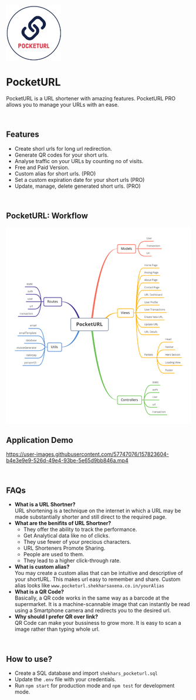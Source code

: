 <img src="/public/images/logo/PocketURL.png" width="150" height="150" />

# PocketURL

PocketURL is a URL shortener with amazing features. PocketURL PRO allows you to manage your URLs with an ease.

<br/>

## Features

* Create shorl urls for long url redirection.
* Generate QR codes for your short urls.
* Analyse traffic on your URLs by counting no of visits.
* Free and Paid Version.
* Custom alias for short urls. (PRO)
* Set a custom expiration date for your short urls (PRO)
* Update, manage, delete generated short urls. (PRO)

<br/>

## PocketURL: Workflow

<img src="/PocketURL.png"/>

<br/>

## Application Demo

https://user-images.githubusercontent.com/57747076/157823604-b4e3e9e9-526d-49e4-93be-5e65d9bb846a.mp4

<br/>

## FAQs

* **What is a URL Shortner?**
  <br/>URL shortening is a technique on the internet in which a URL may be made substantially shorter and still direct to the required page.
* **What are the benifits of URL Shortner?**
  * They offer the ability to track the performance.
  * Get Analytical data like no of clicks.
  * They use fewer of your precious characters.
  * URL Shorteners Promote Sharing. 
  * People are used to them.
  * They lead to a higher click-through rate.
* **What is custom alias?**
  <br/>You may create a custom alias that can be intuitive and descriptive of your shortURL. This makes url easy to remember and share. Custom alias looks like `www.pocketurl.shekharsaxena.co.in/yourAlias`
* **What is a QR Code?**
  <br/>Basically, a QR code works in the same way as a barcode at the supermarket. It is a machine-scannable image that can instantly be read using a Smartphone camera and redirects you to the desired url.
* **Why should I prefer QR over link?**
  <br/>QR Code can make your bussiness to grow more. It is easy to scan a image rather than typing whole url.


<br/>

## How to use?
* Create a SQL database and import `shekhars_pocketurl.sql`
* Update the `.env` file with your credentials.
* Run `npm start` for production mode and `npm test` for development mode.
